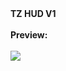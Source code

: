 <font style="font-weight:bold;">
    TZ HUD V1
</font>

<br>
<br>

<font style="font-weight:bold;">
    Preview:
</font>

<br>
<br>

<img src=https://media.discordapp.net/attachments/769477867469537330/962629209182859275/unknown.png>
